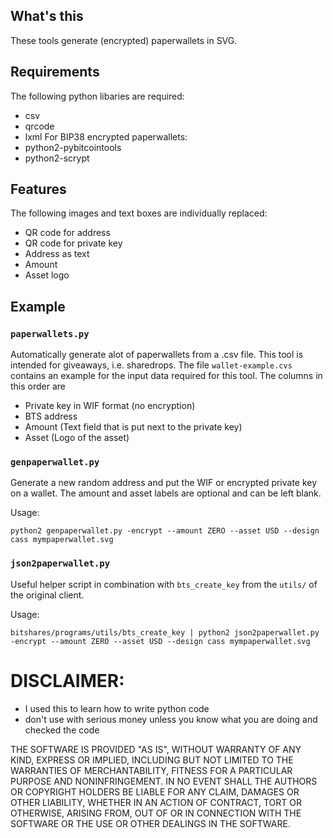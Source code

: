 ## What's this ##
These tools generate (encrypted) paperwallets in SVG.

## Requirements ##
The following python libaries are required:
* csv
* qrcode
* lxml
For BIP38 encrypted paperwallets:
* python2-pybitcointools
* python2-scrypt

## Features ##
The following images and text boxes are individually replaced:
* QR code for address
* QR code for private key
* Address as text
* Amount
* Asset logo

## Example ##

### `paperwallets.py` ###
Automatically generate alot of paperwallets from a .csv file. This tool is
intended for giveaways, i.e. sharedrops.
The file `wallet-example.cvs` contains an example for the input data required
for this tool. The columns in this order are

* Private key in WIF format (no encryption)
* BTS address
* Amount (Text field that is put next to the private key)
* Asset (Logo of the asset)

### `genpaperwallet.py` ###
Generate a new random address and put the WIF or encrypted private key on a
wallet. The amount and asset labels are optional and can be left blank.

Usage: 

    python2 genpaperwallet.py -encrypt --amount ZERO --asset USD --design cass mympaperwallet.svg

### `json2paperwallet.py` ###
Useful helper script in combination with `bts_create_key` from the `utils/` of
the original client.

Usage:

    bitshares/programs/utils/bts_create_key | python2 json2paperwallet.py -encrypt --amount ZERO --asset USD --design cass mympaperwallet.svg

# DISCLAIMER: #
- I used this to learn how to write python code
- don't use with serious money unless you know what you are doing and checked the code

THE SOFTWARE IS PROVIDED "AS IS", WITHOUT WARRANTY OF ANY KIND, EXPRESS OR
IMPLIED, INCLUDING BUT NOT LIMITED TO THE WARRANTIES OF MERCHANTABILITY,
FITNESS FOR A PARTICULAR PURPOSE AND NONINFRINGEMENT. IN NO EVENT SHALL THE
AUTHORS OR COPYRIGHT HOLDERS BE LIABLE FOR ANY CLAIM, DAMAGES OR OTHER
LIABILITY, WHETHER IN AN ACTION OF CONTRACT, TORT OR OTHERWISE, ARISING FROM,
OUT OF OR IN CONNECTION WITH THE SOFTWARE OR THE USE OR OTHER DEALINGS IN THE
SOFTWARE.
